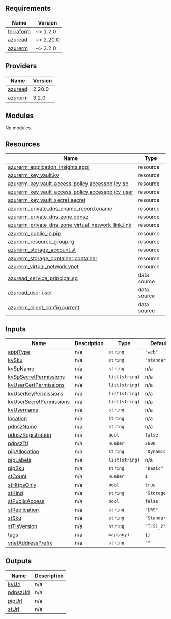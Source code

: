 ## Requirements

| Name | Version |
|------|---------|
| <a name="requirement_terraform"></a> [terraform](#requirement\_terraform) | ~> 1.2.0 |
| <a name="requirement_azuread"></a> [azuread](#requirement\_azuread) | ~> 2.20.0 |
| <a name="requirement_azurerm"></a> [azurerm](#requirement\_azurerm) | ~> 3.2.0 |

## Providers

| Name | Version |
|------|---------|
| <a name="provider_azuread"></a> [azuread](#provider\_azuread) | 2.20.0 |
| <a name="provider_azurerm"></a> [azurerm](#provider\_azurerm) | 3.2.0 |

## Modules

No modules.

## Resources

| Name | Type |
|------|------|
| [azurerm_application_insights.appi](https://registry.terraform.io/providers/hashicorp/azurerm/latest/docs/resources/application_insights) | resource |
| [azurerm_key_vault.kv](https://registry.terraform.io/providers/hashicorp/azurerm/latest/docs/resources/key_vault) | resource |
| [azurerm_key_vault_access_policy.accesspolicy_sp](https://registry.terraform.io/providers/hashicorp/azurerm/latest/docs/resources/key_vault_access_policy) | resource |
| [azurerm_key_vault_access_policy.accesspolicy_user](https://registry.terraform.io/providers/hashicorp/azurerm/latest/docs/resources/key_vault_access_policy) | resource |
| [azurerm_key_vault_secret.secret](https://registry.terraform.io/providers/hashicorp/azurerm/latest/docs/resources/key_vault_secret) | resource |
| [azurerm_private_dns_cname_record.cname](https://registry.terraform.io/providers/hashicorp/azurerm/latest/docs/resources/private_dns_cname_record) | resource |
| [azurerm_private_dns_zone.pdnsz](https://registry.terraform.io/providers/hashicorp/azurerm/latest/docs/resources/private_dns_zone) | resource |
| [azurerm_private_dns_zone_virtual_network_link.link](https://registry.terraform.io/providers/hashicorp/azurerm/latest/docs/resources/private_dns_zone_virtual_network_link) | resource |
| [azurerm_public_ip.pip](https://registry.terraform.io/providers/hashicorp/azurerm/latest/docs/resources/public_ip) | resource |
| [azurerm_resource_group.rg](https://registry.terraform.io/providers/hashicorp/azurerm/latest/docs/resources/resource_group) | resource |
| [azurerm_storage_account.st](https://registry.terraform.io/providers/hashicorp/azurerm/latest/docs/resources/storage_account) | resource |
| [azurerm_storage_container.container](https://registry.terraform.io/providers/hashicorp/azurerm/latest/docs/resources/storage_container) | resource |
| [azurerm_virtual_network.vnet](https://registry.terraform.io/providers/hashicorp/azurerm/latest/docs/resources/virtual_network) | resource |
| [azuread_service_principal.sp](https://registry.terraform.io/providers/hashicorp/azuread/latest/docs/data-sources/service_principal) | data source |
| [azuread_user.user](https://registry.terraform.io/providers/hashicorp/azuread/latest/docs/data-sources/user) | data source |
| [azurerm_client_config.current](https://registry.terraform.io/providers/hashicorp/azurerm/latest/docs/data-sources/client_config) | data source |

## Inputs

| Name | Description | Type | Default | Required |
|------|-------------|------|---------|:--------:|
| <a name="input_appiType"></a> [appiType](#input\_appiType) | n/a | `string` | `"web"` | no |
| <a name="input_kvSku"></a> [kvSku](#input\_kvSku) | n/a | `string` | `"standard"` | no |
| <a name="input_kvSpName"></a> [kvSpName](#input\_kvSpName) | n/a | `string` | n/a | yes |
| <a name="input_kvSpSecretPermissions"></a> [kvSpSecretPermissions](#input\_kvSpSecretPermissions) | n/a | `list(string)` | n/a | yes |
| <a name="input_kvUserCertPermissions"></a> [kvUserCertPermissions](#input\_kvUserCertPermissions) | n/a | `list(string)` | n/a | yes |
| <a name="input_kvUserKeyPermissions"></a> [kvUserKeyPermissions](#input\_kvUserKeyPermissions) | n/a | `list(string)` | n/a | yes |
| <a name="input_kvUserSecretPermissions"></a> [kvUserSecretPermissions](#input\_kvUserSecretPermissions) | n/a | `list(string)` | n/a | yes |
| <a name="input_kvUsername"></a> [kvUsername](#input\_kvUsername) | n/a | `string` | n/a | yes |
| <a name="input_location"></a> [location](#input\_location) | n/a | `string` | n/a | yes |
| <a name="input_pdnszName"></a> [pdnszName](#input\_pdnszName) | n/a | `string` | n/a | yes |
| <a name="input_pdnszRegistration"></a> [pdnszRegistration](#input\_pdnszRegistration) | n/a | `bool` | `false` | no |
| <a name="input_pdnszTtl"></a> [pdnszTtl](#input\_pdnszTtl) | n/a | `number` | `3600` | no |
| <a name="input_pipAllocation"></a> [pipAllocation](#input\_pipAllocation) | n/a | `string` | `"Dynamic"` | no |
| <a name="input_pipLabels"></a> [pipLabels](#input\_pipLabels) | n/a | `list(string)` | n/a | yes |
| <a name="input_pipSku"></a> [pipSku](#input\_pipSku) | n/a | `string` | `"Basic"` | no |
| <a name="input_stCount"></a> [stCount](#input\_stCount) | n/a | `number` | `1` | no |
| <a name="input_stHttpsOnly"></a> [stHttpsOnly](#input\_stHttpsOnly) | n/a | `bool` | `true` | no |
| <a name="input_stKind"></a> [stKind](#input\_stKind) | n/a | `string` | `"StorageV2"` | no |
| <a name="input_stPublicAccess"></a> [stPublicAccess](#input\_stPublicAccess) | n/a | `bool` | `false` | no |
| <a name="input_stReplication"></a> [stReplication](#input\_stReplication) | n/a | `string` | `"LRS"` | no |
| <a name="input_stSku"></a> [stSku](#input\_stSku) | n/a | `string` | `"Standard"` | no |
| <a name="input_stTlsVersion"></a> [stTlsVersion](#input\_stTlsVersion) | n/a | `string` | `"TLS1_2"` | no |
| <a name="input_tags"></a> [tags](#input\_tags) | n/a | `map(any)` | `{}` | no |
| <a name="input_vnetAddressPrefix"></a> [vnetAddressPrefix](#input\_vnetAddressPrefix) | n/a | `string` | `""` | no |

## Outputs

| Name | Description |
|------|-------------|
| <a name="output_kvUrl"></a> [kvUrl](#output\_kvUrl) | n/a |
| <a name="output_pdnszUrl"></a> [pdnszUrl](#output\_pdnszUrl) | n/a |
| <a name="output_pipUrl"></a> [pipUrl](#output\_pipUrl) | n/a |
| <a name="output_stUrl"></a> [stUrl](#output\_stUrl) | n/a |
